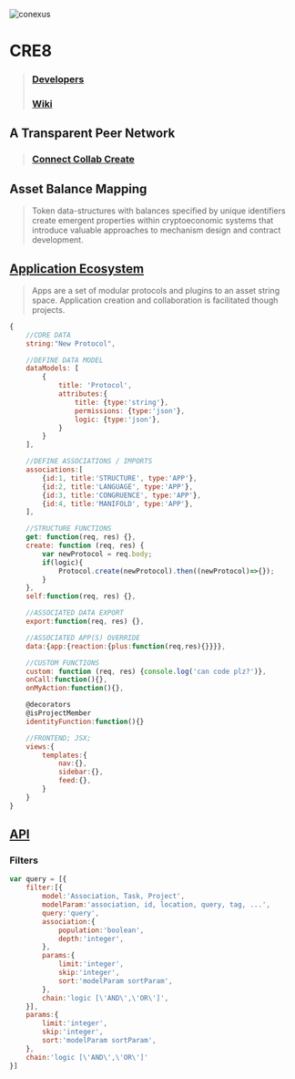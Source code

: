 ![conexus](https://www.conex.us/images/hypercube.new.gif "conex.us")
# CRE8
> ### [Developers](https://www.cre8.xyz/developers)
> ### [Wiki](wiki)
## A Transparent Peer Network
> ### [Connect Collab Create](https://www.cre8.xyz/transparency)

## Asset Balance Mapping
> Token data-structures with balances specified by unique identifiers create emergent properties within cryptoeconomic systems that introduce valuable approaches to mechanism design and contract development.

## [Application Ecosystem](https://www.cre8.xyz/apps)
> Apps are a set of modular protocols and plugins to an asset string space. Application creation and collaboration is facilitated though projects.

```javascript
{
    //CORE DATA
    string:"New Protocol",

    //DEFINE DATA MODEL
    dataModels: [
        {
            title: 'Protocol',
            attributes:{
                title: {type:'string'},
                permissions: {type:'json'},
                logic: {type:'json'},
            }
        }
    ],

    //DEFINE ASSOCIATIONS / IMPORTS
    associations:[
        {id:1, title:'STRUCTURE', type:'APP'},
        {id:2, title:'LANGUAGE', type:'APP'},
        {id:3, title:'CONGRUENCE', type:'APP'},
        {id:4, title:'MANIFOLD', type:'APP'},
    ],

    //STRUCTURE FUNCTIONS
    get: function(req, res) {},
    create: function (req, res) {
        var newProtocol = req.body;
        if(logic){
            Protocol.create(newProtocol).then((newProtocol)=>{});
        }
    },
    self:function(req, res) {},

    //ASSOCIATED DATA EXPORT
    export:function(req, res) {},

    //ASSOCIATED APP(S) OVERRIDE
    data:{app:{reaction:{plus:function(req,res){}}}},

    //CUSTOM FUNCTIONS
    custom: function (req, res) {console.log('can code plz?')},
    onCall:function(){},
    onMyAction:function(){},

    @decorators
    @isProjectMember
    identityFunction:function(){}

    //FRONTEND; JSX;
    views:{
        templates:{
            nav:{},
            sidebar:{},
            feed:{},
        }
    }
}
```
## [API](https://www.cre8.xyz/developers#API)
### Filters
```javascript
var query = [{
    filter:[{
        model:'Association, Task, Project',
        modelParam:'association, id, location, query, tag, ...',
        query:'query',
        association:{
            population:'boolean',
            depth:'integer',
        },
        params:{
            limit:'integer',
            skip:'integer',
            sort:'modelParam sortParam',
        },
        chain:'logic [\'AND\',\'OR\']',
    }],
    params:{
        limit:'integer',
        skip:'integer',
        sort:'modelParam sortParam',
    },
    chain:'logic [\'AND\',\'OR\']'
}]
```